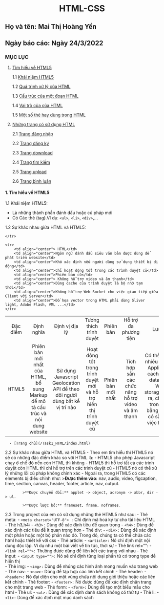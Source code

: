 # <div align="center"><p> HTML-CSS </p></div>
 ## Họ và tên: Mai Thị Hoàng Yến
 ## Ngày báo cáo: Ngày 24/3/2022
 ### MỤC LỤC
  1. [Tìm hiểu về HTML5](#lythuyet)
  
      1.1 [Khái niệm HTML5](#kn)
     
      1.2 [Quá trình xử lý của HTML](#qt)
     
      1.3 [Cấu trúc của một đoạn HTML](#ct)
     
      1.4 [Vai trò của của HTML](#vt)
      
      1.5 [Một số thẻ hay dùng trong HTML](#ms)
     
  2. [Những trang có sử dụng HTML](#thuchanh)  
  
      2.1 [Trang đăng nhập](#dn)
      
      2.2 [Trang đăng ký](#dk)
      
      2.3 [Trang download](#dow)
      
      2.4 [Trang tìm kiếm](#tk)
      
      2.5 [Trang upload](#up)
      
      2.6 [Trang bình luận](#cmt)
#### 1. Tìm hiểu về HTML5 <a name="lythuyet"></a>

1.1 Khái niệm HTML5:<a name="kn"></a> 
   - Là những thành phần đánh dấu hoặc cú pháp mới
   - Có Các thẻ (tag).Ví dụ: `<ul>`, `<li>`, `<div>`,...
 
1.2 Sự khác nhau giữa HTML và HTML5:
<table align="center">
    <tr>
        <td align="center">Đặc điểm</td>
        <td align="center">Định nghĩa</td>
        <td align="center">Định vị địa lý</td>
        <td align="center">Tương thích trình duyệt</td>
        <td align="center">Phiên bản</td>
        <td align="center">Hỗ trợ đa phương tiện</td>
        <td align="center">Lưu trữ</td>
        <td align="center">Giao tiếp</td>
        <td align="center">Đồ họa</td>
        
    </tr>

   <tr>
       <td align="center"> HTML5</td>
       <td align="center">Phiên bản mới nhất của HTML, bổ sung Markup để mô tả cấu trúc và nội dung website</td>
       <td align="center">Sử dụng Javascript Geolocation API để theo dõi người dùng bất kể vị trí nào</td>
       <td align="center">Hoạt động tốt trong trình duyệt mới và hỗ trợ hiển thị trình duyệt cũ</td>
       <td align="center">Phiên bản mới nhất</td>
       <td align="center">Tích hợp sẵn các chức năng hỗ trợ video và âm thanh</td>
       <td align="center">Có thể lưu trữ nhiều nơi như Application cache, SQL database, Web storage.Ngoài ra, chạy JS trong nền bằng JS API có sẵn cho việc lưu trữ.</td>
        <td align="center">Hỗ trợ Web Socket cho việc giao tiếp song song giữa Server và Client.</td>
        <td align="center">Đồ họa vector trong HTML5 hỗ trợ mặc định với Canvas và SVG</td>
    </tr>
 
    <tr>
        <td align="center"> HTML</td>
        <td align="center">Ngôn ngữ đánh dấu siêu văn bản được dùng để phát triển website</td>
        <td align="center">Khó xác định nếu người dùng sử dụng thiết bị di động</td>
        <td align="center">Chỉ hoạt động tốt trong các trình duyệt cũ</td>
        <td align="center">Phiên bản cũ</td>
        <td align="center"> Không hỗ trợ video và âm thanh</td>
        <td align="center">Dùng cache của trình duyệt là bộ nhớ tạm thời</td>
        <td align="center">Không hỗ trợ Web Socket cho việc giao tiếp giữa Client với Server</td>
        <td align="center">Đồ họa vector trong HTML phải dùng Sliver light, Adobe Flash, VML ...</td>
    </tr>
</table>

 
      - [Trang chủ](/Task1_HTML/index.html)
   
2.2 Sự khác nhau giữa HTML và HTML5
     - Theo em tìm hiểu thì HTML5 nó sẽ có những đặc điểm khác so với HTML là:
       - HTML5 cho phép Javascript chạy ở chế độ nền còn HTML thì không
       - HTML5 thì hỗ trợ tất cả các trình duyệt còn HTML thì chỉ hỗ trợ trên các trình duyệt cũ
       - HTML5 nó có thể xử lý những lỗi cú pháp không chính xác
       - Ngoài ra, trong HTML5 có các elements bị điều chỉnh như:
            >**Được thêm vào:** nav, audio, video, figcaption, time, section, canvas, header, footer, article, nav, output.
            
            >**Được chuyển đổi:** applet -> object, acronym -> abbr, dir -> ul.
            
            >**Được lược bỏ:** frameset, frame, noframes.
            
   2.3 Trong project của em có sử dụng những thẻ HTML5 như sau:
      - Thẻ meta:
        - `<meta charset="UTF-8"> :` Chỉ định mã hoá ký tự cho tài liệu HTML    
     - Thẻ h3,h4:
        - `<h3>:` Dùng để xác định tiêu đề quan trọng 
        - `<h4>:` Dùng để xác định các tiêu đề ít quan trọng hơn
      - Thẻ div:
        - `<div>:` Dùng để xác định một phần hoặc một bộ phần nào đó. Trong đó, chúng ta có thể chứa các html hoặc thiết kế với css 
      - Thẻ article:
        - `<article>:` Nó chỉ định một nội dung độc lập. Ví dụ như một bài viết về tin tức, thời sự 
      - Thẻ link rel="":
        - `<link rel="">:` Thường được dùng để liên kết các trang với nhau 
      - Thẻ input:
        - `<input type="">:` Nó sẽ chỉ định từng loại phần tử có trong type để hiển thị  
      - Thẻ img:
        - `<img>:` Dùng để nhúng các hình ảnh mong muốn vào trang web 
      - Thẻ nav:
        - `<nav>:` Dùng để tập hợp các liên kết chính 
      - Thẻ header:
        - `<header>:` Nó đại diện cho một vùng chứa nội dung giới thiệu hoặc các liên kết chính 
      - Thẻ footer:
        - `<footer>:` Nó được dùng để xác định chân trang cho một trang web 
      - Thẻ form:
        - `<form>:` Dùng để tạo một biểu mẫu cho html
      - Thẻ ul:
        - `<ul>:` Dùng để xác định danh sách không có thứ tự 
      - Thẻ li:
        - `<li>:` Dùng để xác định một mục danh sách 
